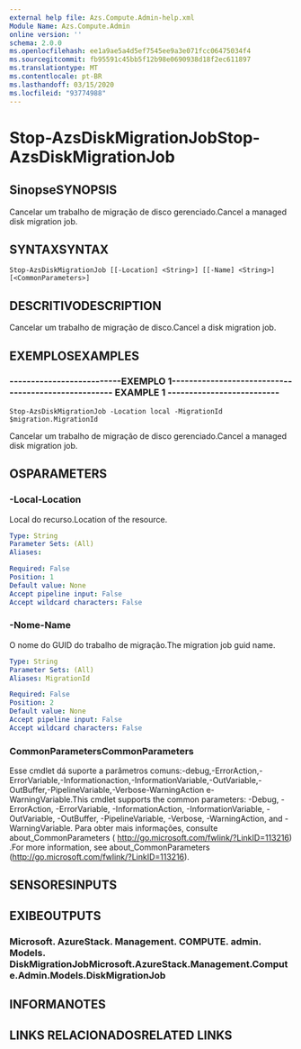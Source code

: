 ```yaml
---
external help file: Azs.Compute.Admin-help.xml
Module Name: Azs.Compute.Admin
online version: ''
schema: 2.0.0
ms.openlocfilehash: ee1a9ae5a4d5ef7545ee9a3e071fcc06475034f4
ms.sourcegitcommit: fb95591c45bb5f12b98e0690938d18f2ec611897
ms.translationtype: MT
ms.contentlocale: pt-BR
ms.lasthandoff: 03/15/2020
ms.locfileid: "93774988"
---
```

# <span data-ttu-id="71470-101">Stop-AzsDiskMigrationJob</span><span class="sxs-lookup"><span data-stu-id="71470-101">Stop-AzsDiskMigrationJob</span></span>

## <span data-ttu-id="71470-102">Sinopse</span><span class="sxs-lookup"><span data-stu-id="71470-102">SYNOPSIS</span></span>
<span data-ttu-id="71470-103">Cancelar um trabalho de migração de disco gerenciado.</span><span class="sxs-lookup"><span data-stu-id="71470-103">Cancel a managed disk migration job.</span></span>

## <span data-ttu-id="71470-104">SYNTAX</span><span class="sxs-lookup"><span data-stu-id="71470-104">SYNTAX</span></span>

```
Stop-AzsDiskMigrationJob [[-Location] <String>] [[-Name] <String>] [<CommonParameters>]
```

## <span data-ttu-id="71470-105">DESCRITIVO</span><span class="sxs-lookup"><span data-stu-id="71470-105">DESCRIPTION</span></span>
<span data-ttu-id="71470-106">Cancelar um trabalho de migração de disco.</span><span class="sxs-lookup"><span data-stu-id="71470-106">Cancel a disk migration job.</span></span>

## <span data-ttu-id="71470-107">EXEMPLOS</span><span class="sxs-lookup"><span data-stu-id="71470-107">EXAMPLES</span></span>

### <span data-ttu-id="71470-108">--------------------------EXEMPLO 1--------------------------</span><span class="sxs-lookup"><span data-stu-id="71470-108">-------------------------- EXAMPLE 1 --------------------------</span></span>
```
Stop-AzsDiskMigrationJob -Location local -MigrationId $migration.MigrationId
```

<span data-ttu-id="71470-109">Cancelar um trabalho de migração de disco gerenciado.</span><span class="sxs-lookup"><span data-stu-id="71470-109">Cancel a managed disk migration job.</span></span>

## <span data-ttu-id="71470-110">OS</span><span class="sxs-lookup"><span data-stu-id="71470-110">PARAMETERS</span></span>

### <span data-ttu-id="71470-111">-Local</span><span class="sxs-lookup"><span data-stu-id="71470-111">-Location</span></span>
<span data-ttu-id="71470-112">Local do recurso.</span><span class="sxs-lookup"><span data-stu-id="71470-112">Location of the resource.</span></span>

```yaml
Type: String
Parameter Sets: (All)
Aliases: 

Required: False
Position: 1
Default value: None
Accept pipeline input: False
Accept wildcard characters: False
```

### <span data-ttu-id="71470-113">-Nome</span><span class="sxs-lookup"><span data-stu-id="71470-113">-Name</span></span>
<span data-ttu-id="71470-114">O nome do GUID do trabalho de migração.</span><span class="sxs-lookup"><span data-stu-id="71470-114">The migration job guid name.</span></span>

```yaml
Type: String
Parameter Sets: (All)
Aliases: MigrationId

Required: False
Position: 2
Default value: None
Accept pipeline input: False
Accept wildcard characters: False
```

### <span data-ttu-id="71470-115">CommonParameters</span><span class="sxs-lookup"><span data-stu-id="71470-115">CommonParameters</span></span>
<span data-ttu-id="71470-116">Esse cmdlet dá suporte a parâmetros comuns:-debug,-ErrorAction,-ErrorVariable,-Informationaction,-InformationVariable,-OutVariable,-OutBuffer,-PipelineVariable,-Verbose-WarningAction e-WarningVariable.</span><span class="sxs-lookup"><span data-stu-id="71470-116">This cmdlet supports the common parameters: -Debug, -ErrorAction, -ErrorVariable, -InformationAction, -InformationVariable, -OutVariable, -OutBuffer, -PipelineVariable, -Verbose, -WarningAction, and -WarningVariable.</span></span> <span data-ttu-id="71470-117">Para obter mais informações, consulte about_CommonParameters ( http://go.microsoft.com/fwlink/?LinkID=113216) .</span><span class="sxs-lookup"><span data-stu-id="71470-117">For more information, see about_CommonParameters (http://go.microsoft.com/fwlink/?LinkID=113216).</span></span>

## <span data-ttu-id="71470-118">SENSORES</span><span class="sxs-lookup"><span data-stu-id="71470-118">INPUTS</span></span>

## <span data-ttu-id="71470-119">EXIBE</span><span class="sxs-lookup"><span data-stu-id="71470-119">OUTPUTS</span></span>

### <span data-ttu-id="71470-120">Microsoft. AzureStack. Management. COMPUTE. admin. Models. DiskMigrationJob</span><span class="sxs-lookup"><span data-stu-id="71470-120">Microsoft.AzureStack.Management.Compute.Admin.Models.DiskMigrationJob</span></span>

## <span data-ttu-id="71470-121">INFORMA</span><span class="sxs-lookup"><span data-stu-id="71470-121">NOTES</span></span>

## <span data-ttu-id="71470-122">LINKS RELACIONADOS</span><span class="sxs-lookup"><span data-stu-id="71470-122">RELATED LINKS</span></span>

